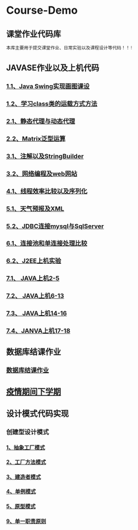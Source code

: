 # Course-Demo


## 课堂作业代码库
```java
本库主要用于提交课堂作业、日常实验以及课程设计等代码！！!
```
## JAVASE作业以及上机代码

### [1.1、Java Swing实现画图课设](./JAVASEOfWork/1-Drawing)

### [1.2、学习class类的运载方式方法](./JAVASEOfWork/1-ClassStudy)

### [2.1、静态代理与动态代理](./JAVASEOfWork/2-Proxy)

### [2.2、Matrix泛型运算](./JAVASEOfWork/2-MartixOperation)

### [3.1、注解以及StringBuilder](./JAVASEOfWork/3-Annotation)

### [3.2、网络编程及web网站](./JAVASEOfWork/3-NetworkProgram)

### [4.1、线程效率比较以及序列化](./JAVASEOfWork/4-ThreadMatrix)

### [5.1、天气预报及XML](./JAVASEOfWork/5-WeatherAndXml)

### [5.2、JDBC连接mysql与SqlServer](./JAVASEOfWork/5-JavaDataBaseConnectivity)

### [6.1、连接池和单连接处理比较](./JAVASEOfWork/5-ConnPoolCompare)

### [6.2、J2EE上机实验](./JAVASEOfWork/6-J2eeCourse)

### [7.1、 JAVA上机2-5](./JAVASEOfWork/7-TestJava)

### [7.2、 JAVA上机6-13](./JAVASEOfWork/7-TestJava2)

### [7.3、 JAVA上机14-16](./JAVASEOfWork/7-TestJava3)

### [7.4、JANVA上机17-18](./JAVASEOfWork/7-TestJava4)

## 数据库结课作业

### [数据库结课作业](./SqlServerOfWork)


## <u>疫情期间下学期</u>

## 设计模式代码实现

### 创建型设计模式

#### [1、抽象工厂模式](./DesignPattern/1-AbstractFactory)

#### [2、工厂方法模式](./DesignPattern/2-FactoryMethodMode)

#### [3、建造者模式](./DesignPattern/3-Builder)

#### [4、单例模式](./DesignPattern/4-SingleDuty)

#### [5、原型模式](./DesignPattern/5-Prototype)


#### [9、单一职责原则](./DesignPattern/4-SingleDuty)

